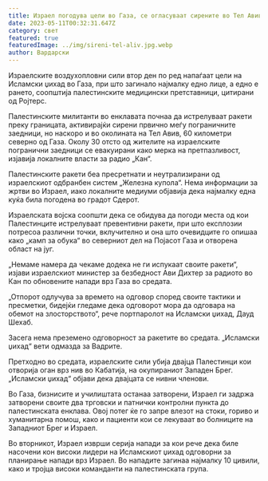 ```yaml
---
title: Израел погодува цели во Газа, се огласуваат сирените во Тел Авив
date: 2023-05-11T00:32:31.647Z
category: свет
featured: true
featuredImage: ../img/sireni-tel-aliv.jpg.webp
author: Вардарски
---
```

Израелските воздухопловни сили втор ден по ред напаѓаат цели на Исламски џихад во Газа, при што загинало најмалку едно лице, а едно е рането, соопштија палестинските медицински претставници, цитирани од Ројтерс.

Палестинските милитанти во енклавата почнаа да истрелуваат ракети преку границата, активирајќи сирени првично меѓу пограничните заедници, но наскоро и во околината на Тел Авив, 60 километри северно од Газа. Околу 30 отсто од жителите на израелските погранични заедници се евакуирани како мерка на претпазливост, изјавија локалните власти за радио „Кан“.

Палестинските ракети беа пресретнати и неутрализирани од израелскиот одбранбен систем „Железна купола“. Нема информации за жртви во Израел, иако локалните медиуми објавија дека најмалку една куќа била погодена во градот Сдерот.

Израелската војска соопшти дека се обидува да погоди места од кои Палестинците истрелуваат превентивни ракети, при што експлозии потресоа различни точки, вклучително и она што очевидците го опишаа како „камп за обука“ во северниот дел на Појасот Газа и отворена област на југ.

„Немаме намера да чекаме додека не ги испукаат своите ракети“, изјави израелскиот министер за безбедност Ави Дихтер за радиото во Кан по обновените напади врз Газа во средата.

„Отпорот одлучува за времето на одговор според своите тактики и пресметки, бидејќи гледаме дека одговорот мора да одговара на обемот на злосторството“, рече портпаролот на Исламски џихад, Дауд Шехаб.

Засега нема преземено одговорност за ракетите во средата. „Исламски џихад“ вети одмазда за Вадрите.

Претходно во средата, израелските сили убија двајца Палестинци кои отворија оган врз нив во Кабатија, на окупираниот Западен Брег. „Исламски џихад“ објави дека двајцата се нивни членови.

Во Газа, бизнисите и училиштата останаа затворени, Израел ги задржа затворени своите два трговски и патнички контролни пункта до палестинската енклава. Овој потег ќе го запре влезот на стоки, гориво и хуманитарна помош, како и пациенти кои се лекуваат во болниците на Западниот Брег и Израел.

Во вторникот, Израел изврши серија напади за кои рече дека биле насочени кон високи лидери на Исламскиот џихад одговорни за планирање напади врз Израел. Во нападите загинаа најмалку 10 цивили, како и тројца високи команданти на палестинската група.